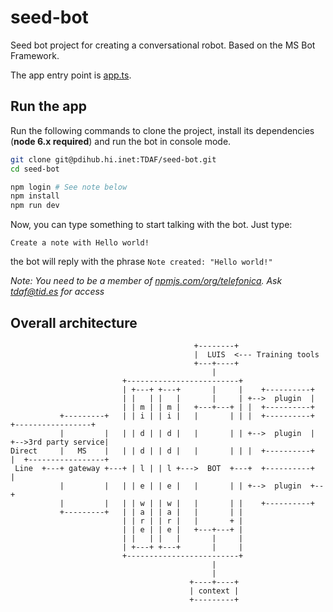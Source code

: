 # seed-bot

Seed bot project for creating a conversational robot. Based on the MS Bot Framework.

The app entry point is [app.ts](./src/app.ts).

## Run the app

Run the following commands to clone the project, install its dependencies (**node 6.x required**) and run the bot in console mode.

```sh
git clone git@pdihub.hi.inet:TDAF/seed-bot.git
cd seed-bot

npm login # See note below
npm install
npm run dev
```

Now, you can type something to start talking with the bot. Just type: 

`Create a note with Hello world!`

the bot will reply with the phrase `Note created: "Hello world!"`

_Note: You need to be a member of [npmjs.com/org/telefonica](https://www.npmjs.com/org/telefonica). Ask tdaf@tid.es for access_

## Overall architecture

```
                                         +--------+
                                         |  LUIS  <--- Training tools
                                         +---+----+
                                             |
                         +-------------------------+
                         | +---+ +---+       |     |    +----------+
                         | |   | |   |       |     | +-->  plugin  |
                         | | m | | m |   +---+---+ | |  +----------+
           +---------+   | | i | | i |   |       | | |  +----------+     +-----------------+
           |         |   | | d | | d |   |       | | +-->  plugin  |  +-->3rd party service|
Direct     |   MS    |   | | d | | d |   |       | | |  +----------+  |  +-----------------+
 Line  +---+ gateway +---+ | l | | l +--->  BOT  +---+  +----------+  |
           |         |   | | e | | e |   |       | | +-->  plugin  +--+
           |         |   | | w | | w |   |       | |    +----------+   
           +---------+   | | a | | a |   |       | |  
                         | | r | | r |   |       + |  
                         | | e | | e |   +---+---+ |  
                         | |   | |   |       |     |  
                         | +---+ +---+       |     |  
                         +-------------------------+  
                                             |        
                                             |        
                                        +----+----+   
                                        | context |   
                                        +---------+   
```
